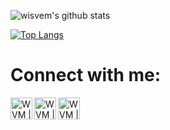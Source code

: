 ![wisvem's github stats](https://github-readme-stats.vercel.app/api?username=wisvem&theme=dark&show_icons=true)

[![Top Langs](https://github-readme-stats.vercel.app/api/top-langs/?username=wisvem&layout=compact)](https://github.com/anuraghazra/github-readme-stats)

# Connect with me:

[<img align="left" alt="WVM | Facebook" width="35px" src="https://i.imgur.com/IBjq8wx.png" />][facebook]

[<img align="left" alt="WVM | Instagram" width="35px" src="https://i.imgur.com/M6yBwxS.png" />][instagram]

[<img align="left" alt="WVM | Twitter" width="35px" src="https://i.imgur.com/iYkheW1.png" />][Twitter]

[facebook]: https://www.facebook.com/wisvem
[instagram]: https://www.instagram.com/wisvem/
[Twitter]: https://www.twitter.com/wisvem/

